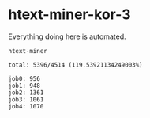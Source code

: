 # htext-miner-kor-3

Everything doing here is automated.

```
htext-miner

total: 5396/4514 (119.53921134249003%)

job0: 956
job1: 948
job2: 1361
job3: 1061
job4: 1070
```